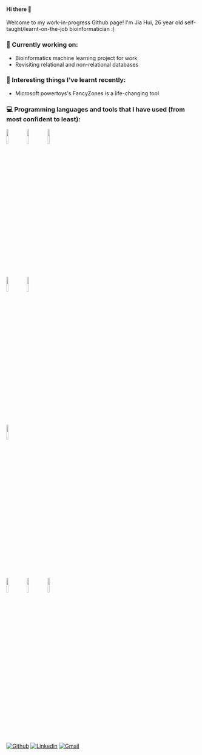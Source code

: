 #### Hi there 👋

Welcome to my work-in-progress Github page! I'm Jia Hui, 26 year old self-taught/learnt-on-the-job bioinformatician :)

### 🔭 Currently working on:
- Bioinformatics machine learning project for work
- Revisiting relational and non-relational databases
### 🌱 Interesting things I've learnt recently:
- Microsoft powertoys's FancyZones is a life-changing tool 


### :computer: Programming languages and tools that I have used (from most confident to least): 
<p>
	
<code><img width="10%" src="https://www.vectorlogo.zone/logos/python/python-ar21.svg"></code>
<code><img width="10%" src="https://seekvectorlogo.net/wp-content/uploads/2020/03/mathworks-vector-logo.png"></code>
<code><img width="10%" src="https://www.vectorlogo.zone/logos/r-project/r-project-icon.svg"></code>
<br />
<code><img width="10%" src="https://www.vectorlogo.zone/logos/microsoft_powerbi/microsoft_powerbi-ar21.svg"></code>
<code><img width="10%" src="https://www.vectorlogo.zone/logos/amazon_aws/amazon_aws-ar21.svg"></code>	
<code><img width="10%" src="https://www.vectorlogo.zone/logos/microsoft_vb/microsoft_vb-ar21.svg"></code>
	
<code><img width="10%" src="https://www.vectorlogo.zone/logos/mysql/mysql-ar21.svg"></code>
<code><img width="10%" src="https://www.vectorlogo.zone/logos/mongodb/mongodb-ar21.svg"></code>
<code><img width="10%" src="https://www.vectorlogo.zone/logos/javascript/javascript-ar21.svg"></code>
	
<br />

[![Github](https://img.shields.io/badge/-Github-000?style=flat&logo=Github&logoColor=white)](https://github.com/wongjh12)
[![Linkedin](https://img.shields.io/badge/-LinkedIn-blue?style=flat&logo=Linkedin&logoColor=white)](https://www.linkedin.com/in/jia-hui-wong-4119a4158/)
[![Gmail](https://img.shields.io/badge/-Gmail-c14438?style=flat&logo=Gmail&logoColor=white)](mailto:iuhaijgnow@gmail.com)

<!--
**wongjh12/wongjh12** is a ✨ _special_ ✨ repository because its `README.md` (this file) appears on your GitHub profile.

Here are some ideas to get you started:

- 🔭 I’m currently working on ...
- 🌱 I’m currently learning ...
- 👯 I’m looking to collaborate on ...
- 🤔 I’m looking for help with ...
- 💬 Ask me about ...
- 📫 How to reach me: ...
- 😄 Pronouns: ...
- ⚡ Fun fact: ...
-->
